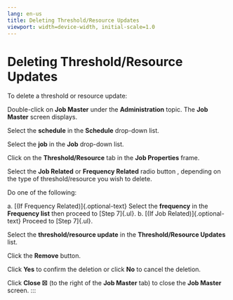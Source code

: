 ```yaml
---
lang: en-us
title: Deleting Threshold/Resource Updates
viewport: width=device-width, initial-scale=1.0
---
```


#  Deleting Threshold/Resource Updates

To delete a threshold or resource update:

Double-click on **Job Master** under the **Administration** topic. The
**Job Master** screen displays.

Select the **schedule** in the **Schedule** drop-down list.

Select the **job** in the **Job** drop-down list.

Click on the **Threshold/Resource** tab in the **Job Properties** frame.

Select the **Job Related** or **Frequency Related** radio button ,
depending on the type of threshold/resource you wish to delete.

Do one of the following:

a.  [(If Frequency Related)]{.optional-text} Select the **frequency** in     the **Frequency list** then proceed to [Step 7]{.ul}.
b.  [(If Job Related)]{.optional-text} Proceed to [Step 7]{.ul}.

Select the **threshold/resource update** in the **Threshold/Resource
Updates** list.

Click the **Remove** button.

Click **Yes** to confirm the deletion or click **No** to cancel the
deletion.

Click **Close ☒** (to the right of the **Job Master** tab) to close the
**Job Master** screen.
:::

 

